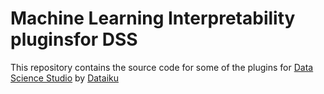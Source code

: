 # Machine Learning Interpretability pluginsfor DSS

This repository contains the source code for
some of the plugins for [Data Science Studio](https://www.dataiku.com/dss)
by [Dataiku](https://www.dataiku.com)
